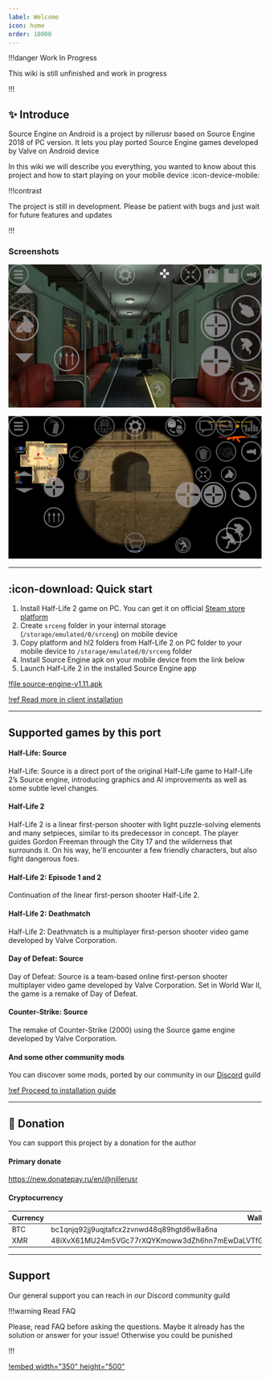 ```yaml
---
label: Welcome
icon: home
order: 10000
---
```


!!!danger Work In Progress

This wiki is still unfinished and work in progress

!!!

## :sparkles: Introduce

Source Engine on Android is a project by nillerusr based on Source Engine 2018 of PC version. It lets you play ported Source Engine games developed by Valve on Android device

In this wiki we will describe you everything, you wanted to know about this project and how to start playing on your mobile device :icon-device-mobile:

!!!contrast

The project is still in development. Please be patient with bugs and just wait for future features and updates

!!!

### Screenshots

![Half-Life 2](static/screen-hl2.png)

![Counter-Strike: Source](static/screen-css.png)

---

## :icon-download: Quick start

1. Install Half-Life 2 game on PC. You can get it on official [Steam store platform](https://store.steampowered.com/app/220/HalfLife_2/)
2. Create `srceng` folder in your internal storage (`/storage/emulated/0/srceng`) on mobile device
3. Copy platform and hl2 folders from Half-Life 2 on PC folder to your mobile device to `/storage/emulated/0/srceng` folder
4. Install Source Engine apk on your mobile device from the link below
5. Launch Half-Life 2 in the installed Source Engine app

[!file source-engine-v1.11.apk](https://drive.google.com/file/d/13TLJoZ4aoNeUAAsQRI_9NN5zCwzdXsNJ/view?usp=sharingchangelog)

[!ref Read more in client installation](source-engine/installation)

---

## Supported games by this port

#### Half-Life: Source

Half-Life: Source is a direct port of the original Half-Life game to Half-Life 2’s Source engine, introducing graphics and AI improvements as well as some subtle level changes.

#### Half-Life 2

Half-Life 2 is a linear first-person shooter with light puzzle-solving elements and many setpieces, similar to its predecessor in concept. The player guides Gordon Freeman through the City 17 and the wilderness that surrounds it. On his way, he'll encounter a few friendly characters, but also fight dangerous foes.

#### Half-Life 2: Episode 1 and 2

Continuation of the linear first-person shooter Half-Life 2.

#### Half-Life 2: Deathmatch

Half-Life 2: Deathmatch is a multiplayer first-person shooter video game developed by Valve Corporation.

#### Day of Defeat: Source

Day of Defeat: Source is a team-based online first-person shooter multiplayer video game developed by Valve Corporation. Set in World War II, the game is a remake of Day of Defeat.

#### Counter-Strike: Source

The remake of Counter-Strike (2000) using the Source game engine developed by Valve Corporation.

#### And some other community mods

You can discover some mods, ported by our community in our [Discord](#support) guild

[!ref Proceed to installation guide](source-engine/installation)

---

## :gift: Donation

You can support this project by a donation for the author

#### Primary donate

https://new.donatepay.ru/en/@nillerusr

#### Cryptocurrency
Currency | Wallet
--- | ---
BTC | bc1qnjq92jj9uqjtafcx2zvnwd48q89hgtd6w8a6na
XMR | 48iXvX61MU24m5VGc77rXQYKmoww3dZh6hn7mEwDaLVTfGhyBKq2teoPpeBq6xvqj4itsGh6EzNTzBty6ZDDevApCFNpsJg


---

## Support

Our general support you can reach in our Discord community guild

!!!warning Read FAQ

Please, read FAQ before asking the questions. Maybe it already has the solution or answer for your issue! Otherwise you could be punished

!!!

[!embed width="350" height="500"](https://canary.discord.com/widget?id=672055862608658432&theme=dark")
